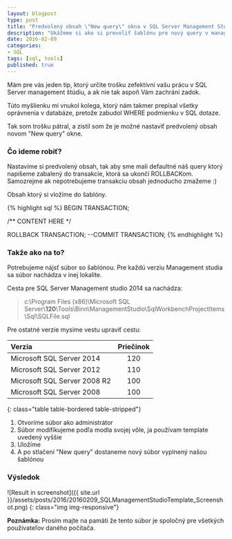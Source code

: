 ```yaml
---
layout: blogpost
type: post
title: "Predvolený obsah \"New query\" okna v SQL Server Management Studio (SK)"
description: "Ukážeme si ako si prevoliť šablónu pre nový query v management studio"
date: 2016-02-09
categories:
- SQL
tags: [sql, tools]
published: true
---
```


Mám pre vás jeden tip, ktorý určite trošku zefektívni vašu prácu v SQL Server management štúdiu, a ak nie tak aspoň Vám zachráni zadok.
 
Túto myšlienku mi vnukol kolega, ktorý nám takmer prepísal všetky oprávnenia v databáze, pretože zabudol WHERE podmienku v SQL dotaze.

Tak som trošku pátral, a zistil som že je možné nastaviť predvolený obsah novom "New query" okne.


### Čo ideme robiť?

Nastavíme si predvolený obsah, tak aby sme mali defaultné náš query ktorý napíšeme zabalený do transakcie, ktorá sa ukončí ROLLBACKom.
Samozrejme ak nepotrebujeme transakciu obsah jednoducho zmažeme :)

Obsah ktorý si vložíme do šablóny.

{% highlight sql %}
BEGIN TRANSACTION;

/** CONTENT HERE */

ROLLBACK TRANSACTION;
--COMMIT TRANSACTION;
{% endhighlight %}

### Takže ako na to?

Potrebujeme nájsť súbor so šablónou. Pre každú verziu Management studia sa súbor nachádza v inej lokalite.

Cesta pre SQL Server Management studio 2014 sa nachádza:

> c:\Program Files (x86)\Microsoft SQL Server\\**120**\Tools\Binn\ManagementStudio\SqlWorkbenchProjectItems\Sql\SQLFile.sql

Pre ostatné verzie mysime vestu upraviť cestu:

| Verzia                     | Priečinok |
|:---------------------------|:---------:|
|Microsoft SQL Server 2014   |120        |
|Microsoft SQL Server 2012   |110        |
|Microsoft SQL Server 2008 R2|100        |
|Microsoft SQL Server 2008   |100        |
{: class="table table-bordered table-stripped"}


1. Otvoríme súbor ako administrátor
2. Súbor modifikujeme podľa modla svojej vôle, ja používam template uvedený vyššie  
3. Uložíme 
4. A po stlačení "New query" dostaneme nový súbor vyplnený našou šablónou 


### Výsledok
![Result in screenshot]({{ site.url }}/assets/posts/2016/20160209_SQLManagementStudioTemplate_Screenshot.png)
{: class="img img-responsive"}

**Poznámka:**
Prosím majte na pamäti že tento súbor je spoločný pre všetkých používateľov daného počítača.

